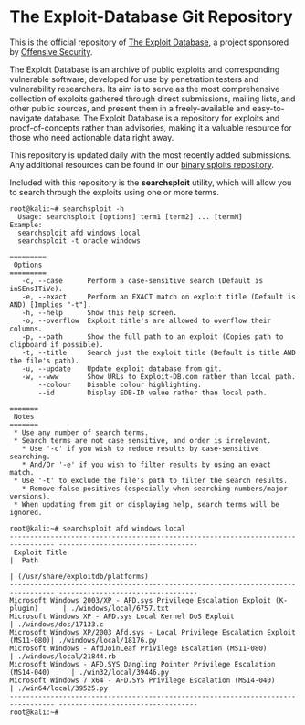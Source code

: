 The Exploit-Database Git Repository
===================================

This is the official repository of [The Exploit Database](https://www.exploit-db.com/), a project sponsored by [Offensive Security](https://www.offensive-security.com/).

The Exploit Database is an archive of public exploits and corresponding vulnerable software, developed for use by penetration testers and vulnerability researchers. Its aim is to serve as the most comprehensive collection of exploits gathered through direct submissions, mailing lists, and other public sources, and present them in a freely-available and easy-to-navigate database. The Exploit Database is a repository for exploits and proof-of-concepts rather than advisories, making it a valuable resource for those who need actionable data right away.

This repository is updated daily with the most recently added submissions. Any additional resources can be found in our [binary sploits repository](https://github.com/offensive-security/exploit-database-bin-sploits).

Included with this repository is the **searchsploit** utility, which will allow you to search through the exploits using one or more terms.

```
root@kali:~# searchsploit -h
  Usage: searchsploit [options] term1 [term2] ... [termN]
Example:
  searchsploit afd windows local
  searchsploit -t oracle windows

=========
 Options
=========
   -c, --case      Perform a case-sensitive search (Default is inSEnsITiVe).
   -e, --exact     Perform an EXACT match on exploit title (Default is AND) [Implies "-t"].
   -h, --help      Show this help screen.
   -o, --overflow  Exploit title's are allowed to overflow their columns.
   -p, --path      Show the full path to an exploit (Copies path to clipboard if possible).
   -t, --title     Search just the exploit title (Default is title AND the file's path).
   -u, --update    Update exploit database from git.
   -w, --www       Show URLs to Exploit-DB.com rather than local path.
       --colour    Disable colour highlighting.
       --id        Display EDB-ID value rather than local path.

=======
 Notes
=======
 * Use any number of search terms.
 * Search terms are not case sensitive, and order is irrelevant.
   * Use '-c' if you wish to reduce results by case-sensitive searching.
   * And/Or '-e' if you wish to filter results by using an exact match.
 * Use '-t' to exclude the file's path to filter the search results.
   * Remove false positives (especially when searching numbers/major versions).
 * When updating from git or displaying help, search terms will be ignored.

root@kali:~# searchsploit afd windows local
--------------------------------------------------------------------------------- ----------------------------------
 Exploit Title                                                                   |  Path
                                                                                 | (/usr/share/exploitdb/platforms)
--------------------------------------------------------------------------------- ----------------------------------
Microsoft Windows 2003/XP - AFD.sys Privilege Escalation Exploit (K-plugin)      | ./windows/local/6757.txt
Microsoft Windows XP - AFD.sys Local Kernel DoS Exploit                          | ./windows/dos/17133.c
Microsoft Windows XP/2003 Afd.sys - Local Privilege Escalation Exploit (MS11-080)| ./windows/local/18176.py
Microsoft Windows - AfdJoinLeaf Privilege Escalation (MS11-080)                  | ./windows/local/21844.rb
Microsoft Windows - AFD.SYS Dangling Pointer Privilege Escalation (MS14-040)     | ./win32/local/39446.py
Microsoft Windows 7 x64 - AFD.SYS Privilege Escalation (MS14-040)                | ./win64/local/39525.py
--------------------------------------------------------------------------------- ----------------------------------
root@kali:~#
```
